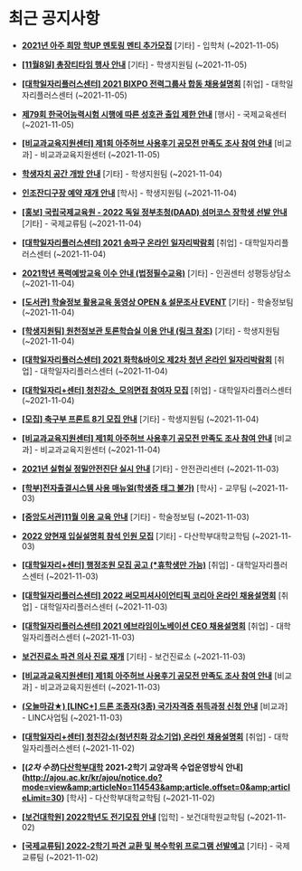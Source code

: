 # 최근 공지사항

* **[2021년 아주 희망 학UP 멘토링 멘티 추가모집](http://ajou.ac.kr/kr/ajou/notice.do?mode=view&amp;articleNo=114653&amp;article.offset=0&amp;articleLimit=30)**
 [기타] - 입학처 (~2021-11-05)

* **[[11월8일] 총장티타임 행사 안내](http://ajou.ac.kr/kr/ajou/notice.do?mode=view&amp;articleNo=114652&amp;article.offset=0&amp;articleLimit=30)**
 [기타] - 학생지원팀 (~2021-11-05)

* **[[대학일자리플러스센터] 2021 BIXPO 전력그룹사 합동 채용설명회](http://ajou.ac.kr/kr/ajou/notice.do?mode=view&amp;articleNo=114651&amp;article.offset=0&amp;articleLimit=30)**
 [취업] - 대학일자리플러스센터 (~2021-11-05)

* **[제79회 한국어능력시험 시행에 따른 성호관 출입 제한 안내](http://ajou.ac.kr/kr/ajou/notice.do?mode=view&amp;articleNo=114649&amp;article.offset=0&amp;articleLimit=30)**
 [행사] - 국제교육센터 (~2021-11-05)

* **[[비교과교육지원센터] 제1회 아주허브 사용후기 공모전 만족도 조사 참여 안내](http://ajou.ac.kr/kr/ajou/notice.do?mode=view&amp;articleNo=114638&amp;article.offset=0&amp;articleLimit=30)**
 [비교과] - 비교과교육지원센터 (~2021-11-05)

* **[학생자치 공간 개방 안내](http://ajou.ac.kr/kr/ajou/notice.do?mode=view&amp;articleNo=114636&amp;article.offset=0&amp;articleLimit=30)**
 [기타] - 학생지원팀 (~2021-11-04)

* **[인조잔디구장 예약 재개 안내](http://ajou.ac.kr/kr/ajou/notice.do?mode=view&amp;articleNo=114635&amp;article.offset=0&amp;articleLimit=30)**
 [학사] - 학생지원팀 (~2021-11-04)

* **[[홍보] 국립국제교육원 - 2022 독일 정부초청(DAAD) 섬머코스 장학생 선발 안내](http://ajou.ac.kr/kr/ajou/notice.do?mode=view&amp;articleNo=114632&amp;article.offset=0&amp;articleLimit=30)**
 [기타] - 국제교류팀 (~2021-11-04)

* **[[대학일자리플러스센터] 2021 송파구 온라인 일자리박람회](http://ajou.ac.kr/kr/ajou/notice.do?mode=view&amp;articleNo=114630&amp;article.offset=0&amp;articleLimit=30)**
 [취업] - 대학일자리플러스센터 (~2021-11-04)

* **[2021학년 폭력예방교육 이수 안내 (법정필수교육)](http://ajou.ac.kr/kr/ajou/notice.do?mode=view&amp;articleNo=114629&amp;article.offset=0&amp;articleLimit=30)**
 [기타] - 인권센터 성평등상담소 (~2021-11-04)

* **[[도서관] 학술정보 활용교육 동영상 OPEN &amp; 설문조사 EVENT](http://ajou.ac.kr/kr/ajou/notice.do?mode=view&amp;articleNo=114622&amp;article.offset=0&amp;articleLimit=30)**
 [기타] - 학술정보팀 (~2021-11-04)

* **[[학생지원팀] 원천정보관 토론학습실 이용 안내 (링크 참조)](http://ajou.ac.kr/kr/ajou/notice.do?mode=view&amp;articleNo=114621&amp;article.offset=0&amp;articleLimit=30)**
 [기타] - 학생지원팀 (~2021-11-04)

* **[[대학일자리플러스센터] 2021 화학&amp;바이오 제2차 청년 온라인 일자리박람회](http://ajou.ac.kr/kr/ajou/notice.do?mode=view&amp;articleNo=114618&amp;article.offset=0&amp;articleLimit=30)**
 [취업] - 대학일자리플러스센터 (~2021-11-04)

* **[[대학일자리+센터] 청친강소_모의면접 참여자 모집](http://ajou.ac.kr/kr/ajou/notice.do?mode=view&amp;articleNo=114612&amp;article.offset=0&amp;articleLimit=30)**
 [취업] - 대학일자리플러스센터 (~2021-11-04)

* **[[모집] 축구부 프론트 8기 모집 안내](http://ajou.ac.kr/kr/ajou/notice.do?mode=view&amp;articleNo=114593&amp;article.offset=0&amp;articleLimit=30)**
 [기타] - 학생지원팀 (~2021-11-04)

* **[[비교과교육지원센터] 제1회 아주허브 사용후기 공모전 만족도 조사 참여 안내](http://ajou.ac.kr/kr/ajou/notice.do?mode=view&amp;articleNo=114584&amp;article.offset=0&amp;articleLimit=30)**
 [비교과] - 비교과교육지원센터 (~2021-11-04)

* **[2021년 실험실 정밀안전진단 실시 안내](http://ajou.ac.kr/kr/ajou/notice.do?mode=view&amp;articleNo=114578&amp;article.offset=0&amp;articleLimit=30)**
 [기타] - 안전관리센터 (~2021-11-03)

* **[[학부]전자출결시스템 사용 매뉴얼(학생증 태그 불가)](http://ajou.ac.kr/kr/ajou/notice.do?mode=view&amp;articleNo=114577&amp;article.offset=0&amp;articleLimit=30)**
 [학사] - 교무팀 (~2021-11-03)

* **[[중앙도서관]11월 이용 교육 안내](http://ajou.ac.kr/kr/ajou/notice.do?mode=view&amp;articleNo=114572&amp;article.offset=0&amp;articleLimit=30)**
 [기타] - 학술정보팀 (~2021-11-03)

* **[2022 양현재 입실설명회 참석 인원 모집](http://ajou.ac.kr/kr/ajou/notice.do?mode=view&amp;articleNo=114563&amp;article.offset=0&amp;articleLimit=30)**
 [기타] - 다산학부대학교학팀 (~2021-11-03)

* **[[대학일자리+센터] 행정조원 모집 공고 (*휴학생만 가능)](http://ajou.ac.kr/kr/ajou/notice.do?mode=view&amp;articleNo=114561&amp;article.offset=0&amp;articleLimit=30)**
 [취업] - 대학일자리플러스센터 (~2021-11-03)

* **[[대학일자리플러스센터] 2022 써모피셔사이언티픽 코리아 온라인 채용설명회](http://ajou.ac.kr/kr/ajou/notice.do?mode=view&amp;articleNo=114559&amp;article.offset=0&amp;articleLimit=30)**
 [취업] - 대학일자리플러스센터 (~2021-11-03)

* **[[대학일자리플러스센터] 2021 에브라임이노베이션 CEO 채용설명회](http://ajou.ac.kr/kr/ajou/notice.do?mode=view&amp;articleNo=114558&amp;article.offset=0&amp;articleLimit=30)**
 [취업] - 대학일자리플러스센터 (~2021-11-03)

* **[보건진료소 파견 의사 진료 재개](http://ajou.ac.kr/kr/ajou/notice.do?mode=view&amp;articleNo=114556&amp;article.offset=0&amp;articleLimit=30)**
 [기타] - 보건진료소 (~2021-11-03)

* **[[비교과교육지원센터] 제1회 아주허브 사용후기 공모전 만족도 조사 참여 안내](http://ajou.ac.kr/kr/ajou/notice.do?mode=view&amp;articleNo=114554&amp;article.offset=0&amp;articleLimit=30)**
 [비교과] - 비교과교육지원센터 (~2021-11-03)

* **[(오늘마감★) [LINC+] 드론 조종자(3종) 국가자격증 취득과정 신청 안내](http://ajou.ac.kr/kr/ajou/notice.do?mode=view&amp;articleNo=114549&amp;article.offset=0&amp;articleLimit=30)**
 [비교과] - LINC사업팀 (~2021-11-03)

* **[[대학일자리+센터] 청친강소(청년친화 강소기업) 온라인 채용설명회](http://ajou.ac.kr/kr/ajou/notice.do?mode=view&amp;articleNo=114544&amp;article.offset=0&amp;articleLimit=30)**
 [취업] - 대학일자리플러스센터 (~2021-11-02)

* **[(*2차 수정*)[다산학부대학](11/03~) 2021-2학기 교양과목 수업운영방식 안내](http://ajou.ac.kr/kr/ajou/notice.do?mode=view&amp;articleNo=114543&amp;article.offset=0&amp;articleLimit=30)**
 [학사] - 다산학부대학교학팀 (~2021-11-02)

* **[[보건대학원] 2022학년도 전기모집 안내](http://ajou.ac.kr/kr/ajou/notice.do?mode=view&amp;articleNo=114536&amp;article.offset=0&amp;articleLimit=30)**
 [입학] - 보건대학원교학팀 (~2021-11-02)

* **[[국제교류팀] 2022-2학기 파견 교환 및 복수학위 프로그램 선발예고](http://ajou.ac.kr/kr/ajou/notice.do?mode=view&amp;articleNo=114524&amp;article.offset=0&amp;articleLimit=30)**
 [기타] - 국제교류팀 (~2021-11-02)
